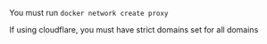 You must run `docker network create proxy`

If using cloudflare, you must have strict domains set for all domains